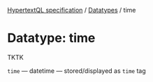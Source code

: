 [HypertextQL specification](../README.md) / [Datatypes](README.md) / time

# Datatype: time

TKTK

`time` — datetime — stored/displayed as `time` tag
